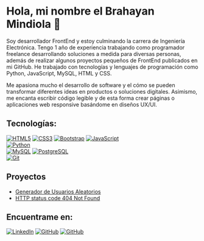 # Hola, mi nombre el Brahayan Mindiola 👋

Soy desarrollador FrontEnd y estoy culminando la carrera de Ingeniería Electrónica. Tengo 1 año de experiencia trabajando como programador freelance desarrollando soluciones a medida para diversas personas, además de realizar algunos proyectos pequeños de FrontEnd publicados en mi GitHub. He trabajado con tecnologías y lenguajes de programación como Python, JavaScript, MySQL, HTML y CSS.

Me apasiona mucho el desarrollo de software y el cómo se pueden transformar diferentes ideas en productos o soluciones digitales. Asimismo, me encanta escribir código legible y de esta forma crear páginas o aplicaciones web responsive basándome en diseños UX/UI.

## Tecnologías:
[![HTML5](https://img.shields.io/badge/html5-F06529?style=for-the-badge&logo=html5&logoColor=white&labelColor=E34C26)]()
[![CSS3](https://img.shields.io/badge/CSS3-2965F1?style=for-the-badge&logo=css3&logoColor=white&labelColor=264DE4)]()
[![Bootstrap](https://img.shields.io/badge/Bootstrap-602C50?style=for-the-badge&logo=bootstrap&logoColor=white&labelColor=080135)]()
[![JavaScript](https://img.shields.io/badge/JavaScript-F0DB4F?style=for-the-badge&logo=javascript&logoColor=white&labelColor=323330)]()
</br>
[![Python](https://img.shields.io/badge/Python-FFE873?style=for-the-badge&logo=python&logoColor=white&labelColor=306998)]()
</br>
[![MySQL](https://img.shields.io/badge/MySQL-F29111?style=for-the-badge&logo=MySQL&logoColor=white&labelColor=00758F)]()
[![PostgreSQL](https://img.shields.io/badge/PostgreSQL-848484?style=for-the-badge&logo=PostgreSQL&logoColor=white&labelColor=0064a5)]()
</br>
[![Git](https://img.shields.io/badge/Git-3d2c00?style=for-the-badge&logo=Git&logoColor=white&labelColor=f34f29)]()

## Proyectos
- [Generador de Usuarios Aleatorios](https://bmindiola.github.io/random-user/)
- [HTTP status code 404 Not Found](https://bmindiola.github.io/404-Not-Found/)

## Encuentrame en:
[![LinkedIn](https://img.shields.io/badge/LinkedIn-@brahayan_mindiola-0E76A8?style=for-the-badge&logo=linkedin&logoColor=white&labelColor=101010)](https://www.linkedin.com/in/brahayan-mindiola)
[![GitHub](https://img.shields.io/badge/GitHub-@bmindiola-999999?style=for-the-badge&logo=github&logoColor=white&labelColor=24292f)](https://github.com/bmindiola)
[![GitHub](https://img.shields.io/badge/Gmail-bmindiola.dev@gmail.com-4285f4?style=for-the-badge&logo=gmail&logoColor=white&labelColor=BB001B)](mailto:bmindiola.dev@gmail.com)
